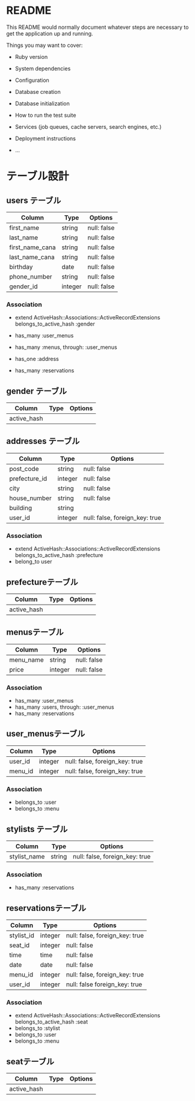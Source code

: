 # README

This README would normally document whatever steps are necessary to get the
application up and running.

Things you may want to cover:

* Ruby version

* System dependencies

* Configuration

* Database creation

* Database initialization

* How to run the test suite

* Services (job queues, cache servers, search engines, etc.)

* Deployment instructions

* ...

# テーブル設計

## users テーブル

|  Column         | Type   | Options      |
| ----------------| ------ | ------------ |
| first_name      | string | null: false  |
| last_name       | string | null: false  |
| first_name_cana | string | null: false  |
| last_name_cana  | string | null: false  |
| birthday        | date   | null: false  |
| phone_number    | string | null: false  |
| gender_id       | integer| null: false  |


### Association

- extend ActiveHash::Associations::ActiveRecordExtensions
  belongs_to_active_hash :gender

- has_many :user_menus
- has_many :menus, through: :user_menus
- has_one  :address 
- has_many :reservations

## gender テーブル

|  Column         | Type   | Options      |
| ----------------| ------ | ------------ |
| active_hash     |        |              |


## addresses テーブル

|  Column             | Type         | Options                       |
| ------------------- | ------------ | ----------------------------- |
| post_code           | string       | null: false                   |
| prefecture_id       | integer      | null: false                   |
| city                | string       | null: false                   |
| house_number        | string       | null: false                   |
| building            | string       |                               |
| user_id             | integer      | null: false, foreign_key: true|

### Association

- extend ActiveHash::Associations::ActiveRecordExtensions
  belongs_to_active_hash :prefecture
- belong_to user

## prefectureテーブル

|  Column         | Type   | Options      |
| ----------------| ------ | ------------ |
| active_hash     |        |              |

## menusテーブル

|  Column             | Type         | Options                       |
| ------------------- | ------------ | ----------------------------- |
| menu_name           | string       | null: false                   |
| price               | integer      | null: false                   |

### Association

- has_many :user_menus
- has_many :users, through: :user_menus
- has_many :reservations

## user_menusテーブル

|  Column             | Type         | Options                       |
| ------------------- | ------------ | ----------------------------- |
| user_id             | integer      | null: false, foreign_key: true|
| menu_id             | integer      | null: false, foreign_key: true|

### Association

- belongs_to :user
- belongs_to :menu

## stylists テーブル

|  Column             | Type         | Options                       |
| ------------------- | ------------ | ----------------------------- |
| stylist_name        | string       | null: false, foreign_key: true|


### Association

- has_many :reservations

##  reservationsテーブル

|  Column             | Type         | Options                       |
| ------------------- | ------------ | ----------------------------- |
| stylist_id          | integer      | null: false, foreign_key: true|
| seat_id             | integer      | null: false                   |
| time                | time         | null: false                   |
| date                | date         | null: false                   |
| menu_id             | integer      | null: false, foreign_key: true|
| user_id             | integer      | null: false  foreign_key: true|

### Association

- extend ActiveHash::Associations::ActiveRecordExtensions
  belongs_to_active_hash :seat
- belongs_to :stylist
- belongs_to :user
- belongs_to :menu

## seatテーブル

|  Column         | Type   | Options      |
| ----------------| ------ | ------------ |
| active_hash     |        |              |

